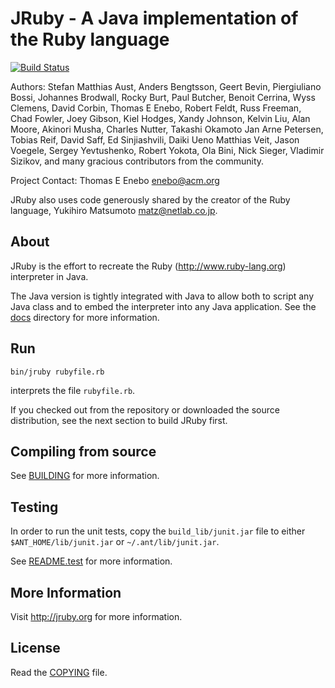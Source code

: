 # JRuby -  A Java implementation of the Ruby language

[![Build Status](https://travis-ci.org/jruby/jruby.png?branch=master)](https://travis-ci.org/jruby/jruby)

Authors: Stefan Matthias Aust, Anders Bengtsson, Geert Bevin,
 Piergiuliano Bossi, Johannes Brodwall, Rocky Burt, Paul Butcher,
 Benoit Cerrina, Wyss Clemens, David Corbin, Thomas E Enebo, Robert Feldt,
 Russ Freeman, Chad Fowler, Joey Gibson, Kiel Hodges, Xandy Johnson,
 Kelvin Liu, Alan Moore, Akinori Musha, Charles Nutter, Takashi Okamoto
 Jan Arne Petersen, Tobias Reif, David Saff, Ed Sinjiashvili, Daiki Ueno
 Matthias Veit, Jason Voegele, Sergey Yevtushenko, Robert Yokota, 
 Ola Bini, Nick Sieger, Vladimir Sizikov, and many gracious contributors
 from the community.

Project Contact: Thomas E Enebo <enebo@acm.org>

JRuby also uses code generously shared by the creator of the Ruby language, 
Yukihiro Matsumoto <matz@netlab.co.jp>.

## About

JRuby is the effort to recreate the Ruby (http://www.ruby-lang.org) interpreter
in Java.

The Java version is tightly integrated with Java to allow both to script
any Java class and to embed the interpreter into any Java application. 
See the [docs](docs) directory for more information.

## Run

    bin/jruby rubyfile.rb

interprets the file `rubyfile.rb`.

If you checked out from the repository or downloaded the source distribution,
see the next section to build JRuby first.

## Compiling from source

See [BUILDING](BUILDING.md) for more information.

## Testing

In order to run the unit tests, copy the `build_lib/junit.jar` file to either
`$ANT_HOME/lib/junit.jar` or `~/.ant/lib/junit.jar`.

See [README.test](docs/README.test.md) for more information.

## More Information

Visit http://jruby.org for more information.

## License

Read the [COPYING](COPYING) file.
